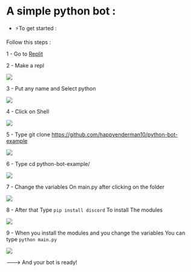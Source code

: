 # A simple python bot : 
- ⚡To get started : 

Follow this steps :

1 - Go to [Replit](https://replit.com)

2 - Make a repl 

<img src="https://media.discordapp.net/attachments/889165647332913222/898310116045123694/unknown.png">

3 - Put any name and Select python

<img src="https://media.discordapp.net/attachments/889165647332913222/898310443972591636/unknown.png">

4 - Click on Shell  

<img src="https://media.discordapp.net/attachments/889165647332913222/898311255461347408/unknown.png">

5 - Type git clone https://github.com/happyenderman10/python-bot-example 

<img src="https://cdn.discordapp.com/attachments/889165647332913222/898312858163638272/unknown.png">

6 - Type cd python-bot-example/

<img src="https://media.discordapp.net/attachments/889165647332913222/898313147738361866/unknown.png">

7 - Change the variables  On main.py after clicking on the folder 

<img src="https://cdn.discordapp.com/attachments/889165647332913222/898314954053124156/unknown.png">

8 - After that Type ``pip install discord`` To install The modules

<img src="https://media.discordapp.net/attachments/889165647332913222/898313933331497030/unknown.png"> 

9 - When you install the modules and you change the variables  You can type ``python main.py``

<img src="https://user-images.githubusercontent.com/86417745/137395231-50529cb3-75ea-46ae-b5d4-f679093c4594.png"> 

---> And your bot is ready!

